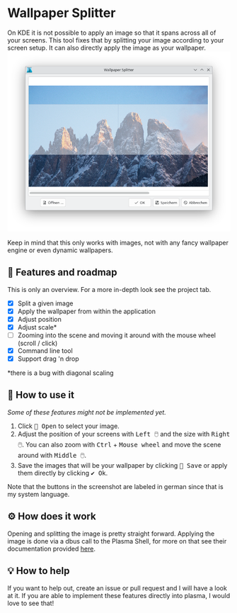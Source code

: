 # Wallpaper Splitter

On KDE it is not possible to apply an image so that it spans across all of your screens.
This tool fixes that by splitting your image according to your screen setup.
It can also directly apply the image as your wallpaper.
![Screenshot of the app](assets/screenshot.png)

Keep in mind that this only works with images, not with any fancy wallpaper engine or even dynamic wallpapers.


## 🚀 Features and roadmap

This is only an overview. For a more in-depth look see the project tab. 
- [x] Split a given image
- [x] Apply the wallpaper from within the application
- [x] Adjust position
- [x] Adjust scale*
- [ ] Zooming into the scene and moving it around with the mouse wheel (scroll / click)
- [x] Command line tool
- [x] Support drag 'n drop

*there is a bug with diagonal scaling

## 💭 How to use it

_Some of these features might not be implemented yet._

1. Click <kbd>📂 Open</kbd> to select your image.
2. Adjust the position of your screens with <kbd>Left 🖱️</kbd> and the size with <kbd>Right 🖱️</kbd>.
   You can also zoom with <kbd>Ctrl</kbd> + <kbd>Mouse wheel</kbd> and move the scene around with <kbd>Middle 🖱️</kbd>.
3. Save the images that will be your wallpaper by clicking <kbd>💾 Save</kbd> or
   apply them directly by clicking <kbd>✔️ Ok</kbd>.

Note that the buttons in the screenshot are labeled in german since that is my system language.


## ⚙️ How does it work

Opening and splitting the image is pretty straight forward.
Applying the image is done via a dbus call to the Plasma Shell,
for more on that see their documentation provided [here](https://develop.kde.org/docs/plasma/scripting/api/).


## 💡 How to help

If you want to help out, create an issue or pull request and I will have a look at it.
If you are able to implement these features directly into plasma, I would love to see that!
